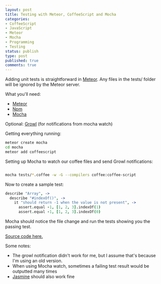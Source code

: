 ```yaml
---
layout: post
title: Testing with Meteor, CoffeeScript and Mocha
categories:
- CoffeeScript
- JavaScript
- Meteor
- Mocha
- Programming
- Testing
status: publish
type: post
published: true
comments: true
---
```


Adding unit tests is straightforward in [Meteor](http://docs.meteor.com/#structuringyourapp). Any files in the tests/ folder will be ignored by the Meteor server.

<!--more-->

What you'll need:

- [Meteor](https://github.com/meteor/meteor)
- [Npm](https://github.com/isaacs/npm)
- [Mocha](https://github.com/visionmedia/mocha)

Optional: [Growl](http://growl.info/) (for notifications from mocha watch)

Getting everything running:

``` bash
meteor create mocha
cd mocha
meteor add coffeescript
```

Setting up Mocha to watch our coffee files and send Growl notifications:

``` bash

mocha tests/*.coffee -w -G --compilers coffee:coffee-script

```

Now to create a sample test:

``` coffeescript test.coffee
describe "Array", ->
  describe "#indexOf()", ->
    it "should return -1 when the value is not present", ->
      assert.equal -1, [1, 2, 3].indexOf(1)
      assert.equal -1, [1, 2, 3].indexOf(0)
```

Mocha should notice the file change and run the tests showing you the passing test.

[Source code here.](https://github.com/skalb/meteor-examples/tree/master/mocha)

Some notes:
- The growl notification didn't work for me, but I assume that's because I'm using an old version.
- When using Mocha watch, sometimes a failing test result would be outputted many times
- [Jasmine](https://github.com/pivotal/jasmine) should also work fine

